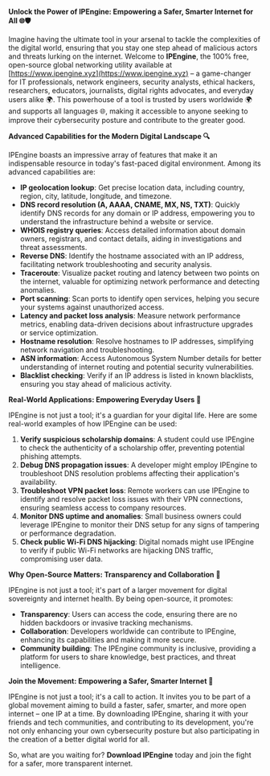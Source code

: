 **Unlock the Power of IPEngine: Empowering a Safer, Smarter Internet for All 🌐🛡️**

Imagine having the ultimate tool in your arsenal to tackle the complexities of the digital world, ensuring that you stay one step ahead of malicious actors and threats lurking on the internet. Welcome to **IPEngine**, the 100% free, open-source global networking utility available at [https://www.ipengine.xyz](https://www.ipengine.xyz) – a game-changer for IT professionals, network engineers, security analysts, ethical hackers, researchers, educators, journalists, digital rights advocates, and everyday users alike 🌍. This powerhouse of a tool is trusted by users worldwide 🌍 and supports all languages 🌐, making it accessible to anyone seeking to improve their cybersecurity posture and contribute to the greater good.

**Advanced Capabilities for the Modern Digital Landscape 🔍**

IPEngine boasts an impressive array of features that make it an indispensable resource in today's fast-paced digital environment. Among its advanced capabilities are:

*   **IP geolocation lookup**: Get precise location data, including country, region, city, latitude, longitude, and timezone.
*   **DNS record resolution (A, AAAA, CNAME, MX, NS, TXT)**: Quickly identify DNS records for any domain or IP address, empowering you to understand the infrastructure behind a website or service.
*   **WHOIS registry queries**: Access detailed information about domain owners, registrars, and contact details, aiding in investigations and threat assessments.
*   **Reverse DNS**: Identify the hostname associated with an IP address, facilitating network troubleshooting and security analysis.
*   **Traceroute**: Visualize packet routing and latency between two points on the internet, valuable for optimizing network performance and detecting anomalies.
*   **Port scanning**: Scan ports to identify open services, helping you secure your systems against unauthorized access.
*   **Latency and packet loss analysis**: Measure network performance metrics, enabling data-driven decisions about infrastructure upgrades or service optimization.
*   **Hostname resolution**: Resolve hostnames to IP addresses, simplifying network navigation and troubleshooting.
*   **ASN information**: Access Autonomous System Number details for better understanding of internet routing and potential security vulnerabilities.
*   **Blacklist checking**: Verify if an IP address is listed in known blacklists, ensuring you stay ahead of malicious activity.

**Real-World Applications: Empowering Everyday Users 🌱**

IPEngine is not just a tool; it's a guardian for your digital life. Here are some real-world examples of how IPEngine can be used:

1.  **Verify suspicious scholarship domains**: A student could use IPEngine to check the authenticity of a scholarship offer, preventing potential phishing attempts.
2.  **Debug DNS propagation issues**: A developer might employ IPEngine to troubleshoot DNS resolution problems affecting their application's availability.
3.  **Troubleshoot VPN packet loss**: Remote workers can use IPEngine to identify and resolve packet loss issues with their VPN connections, ensuring seamless access to company resources.
4.  **Monitor DNS uptime and anomalies**: Small business owners could leverage IPEngine to monitor their DNS setup for any signs of tampering or performance degradation.
5.  **Check public Wi-Fi DNS hijacking**: Digital nomads might use IPEngine to verify if public Wi-Fi networks are hijacking DNS traffic, compromising user data.

**Why Open-Source Matters: Transparency and Collaboration 📡**

IPEngine is not just a tool; it's part of a larger movement for digital sovereignty and internet health. By being open-source, it promotes:

*   **Transparency**: Users can access the code, ensuring there are no hidden backdoors or invasive tracking mechanisms.
*   **Collaboration**: Developers worldwide can contribute to IPEngine, enhancing its capabilities and making it more secure.
*   **Community building**: The IPEngine community is inclusive, providing a platform for users to share knowledge, best practices, and threat intelligence.

**Join the Movement: Empowering a Safer, Smarter Internet 🚀**

IPEngine is not just a tool; it's a call to action. It invites you to be part of a global movement aiming to build a faster, safer, smarter, and more open internet – one IP at a time. By downloading IPEngine, sharing it with your friends and tech communities, and contributing to its development, you're not only enhancing your own cybersecurity posture but also participating in the creation of a better digital world for all.

So, what are you waiting for? **Download IPEngine** today and join the fight for a safer, more transparent internet.